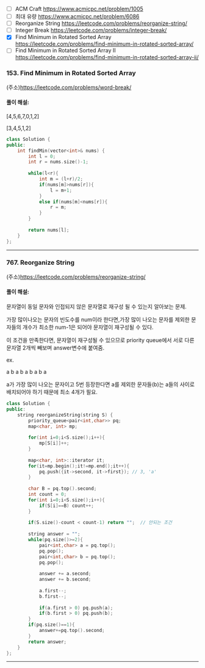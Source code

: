 - [ ] ACM Craft
https://www.acmicpc.net/problem/1005
- [ ] 최대 유량
https://www.acmicpc.net/problem/6086
- [ ] Reorganize String
https://leetcode.com/problems/reorganize-string/
- [ ] Integer Break
https://leetcode.com/problems/integer-break/
- [x] Find Minimum in Rotated Sorted Array
https://leetcode.com/problems/find-minimum-in-rotated-sorted-array/
- [ ] Find Minimum in Rotated Sorted Array II
https://leetcode.com/problems/find-minimum-in-rotated-sorted-array-ii/

### 153. Find Minimum in Rotated Sorted Array
(주소)https://leetcode.com/problems/word-break/

#### 풀이 해설:

[4,5,6,7,0,1,2]

[3,4,5,1,2] 

```c++
class Solution {
public:
    int findMin(vector<int>& nums) {
        int l = 0;
        int r = nums.size()-1;
        
        while(l<r){
            int m = (l+r)/2;
            if(nums[m]>nums[r]){
                l = m+1;
            }
            else if(nums[m]<nums[r]){
                r = m;
            }
        }
        
        return nums[l];
    }
};
```

---

### 767. Reorganize String
(주소)https://leetcode.com/problems/reorganize-string/

#### 풀이 해설:

 문자열이 동일 문자와 인접되지 않은 문자열로 재구성 될 수 있는지 알아보는 문제.
 
 가장 많이나오는 문자의 빈도수를 num이라 한다면,가장 많이 나오는 문자를 제외한 문자들의 개수가 최소한 num-1은 되어야 문자열이 재구성될 수 있다.
 
 이 조건을 만족한다면, 문자열이 재구성될 수 있으므로 priority queue에서 서로 다른 문자열 2개씩 빼보며 answer변수에 붙여줌.
 
 ex.
 
 a b a b a b a b a
 
 a가 가장 많이 나오는 문자이고 5번 등장한다면 a를 제외한 문자들(b)는 a들의 사이로 배치되어야 하기 때문에 최소 4개가 필요.


```c++
class Solution {
public:
    string reorganizeString(string S) {
        priority_queue<pair<int,char>> pq;
        map<char, int> mp;
        
        for(int i=0;i<S.size();i++){
            mp[S[i]]++;
        }
        
        map<char, int>::iterator it;
        for(it=mp.begin();it!=mp.end();it++){
            pq.push({it->second, it->first}); // 3, 'a'
        }
        
        char B = pq.top().second;
        int count = 0;
        for(int i=0;i<S.size();i++){
            if(S[i]==B) count++;
        }
        
        if(S.size()-count < count-1) return "";  // 안되는 조건
        
        string answer = "";
        while(pq.size()>=2){
            pair<int,char> a = pq.top();
            pq.pop();
            pair<int,char> b = pq.top();
            pq.pop();
            
            answer += a.second;
            answer += b.second;
            
            a.first--;
            b.first--;
            
            if(a.first > 0) pq.push(a);
            if(b.first > 0) pq.push(b);
        }
        if(pq.size()==1){
            answer+=pq.top().second;
        }
        return answer;
    }
};
```

---
